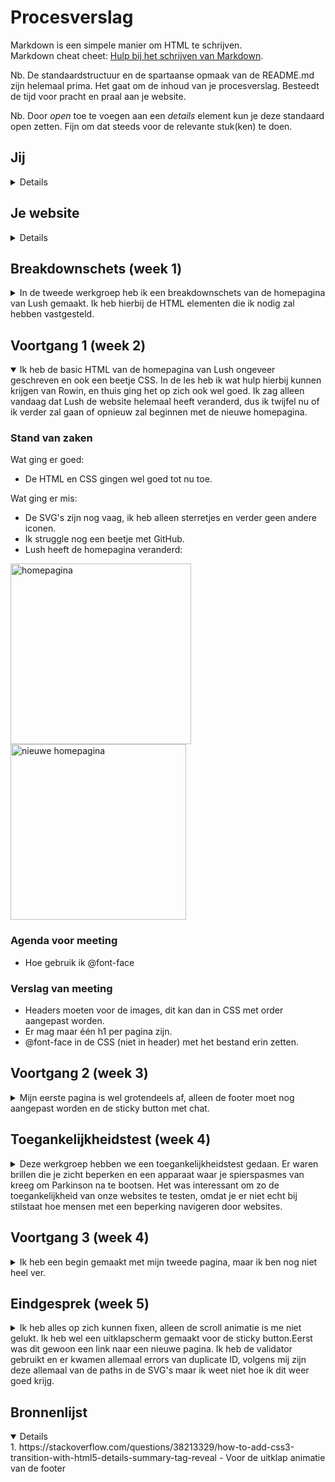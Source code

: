 # Procesverslag
Markdown is een simpele manier om HTML te schrijven.  
Markdown cheat cheet: [Hulp bij het schrijven van Markdown](https://github.com/adam-p/markdown-here/wiki/Markdown-Cheatsheet).

Nb. De standaardstructuur en de spartaanse opmaak van de README.md zijn helemaal prima. Het gaat om de inhoud van je procesverslag. Besteedt de tijd voor pracht en praal aan je website.

Nb. Door *open* toe te voegen aan een *details* element kun je deze standaard open zetten. Fijn om dat steeds voor de relevante stuk(ken) te doen.





## Jij

<details>

### Auteur:
Jinke Mooy

#### Je startniveau:
Blauw

#### Je focus:
Surface plane
 
</details>





## Je website

<details>

### Je opdracht:
https://www.lush.com/uk/en

#### Screenshot(s) van de eerste pagina (small screen): 
Welcome to our fresh new look | Lush Fresh Handmade Cosmetics
<img width="289" alt="homepagina" src="https://user-images.githubusercontent.com/94449426/143576893-e94c9b97-a737-4dde-9bb1-70d61217f3f4.png">


#### Screenshot(s) van de tweede pagina (small screen):
Christmas Gifts 2021 | Lush Fresh Handmade Cosmetics
<img width="289" alt="productpagina" src="https://user-images.githubusercontent.com/94449426/143576944-ee1023bc-eff9-4c48-ba82-d8cd95bb49ed.png">

 
</details>



## Breakdownschets (week 1)

<details>
<summary>In de tweede werkgroep heb ik een breakdownschets van de homepagina van Lush gemaakt. Ik heb hierbij de HTML elementen die ik nodig zal hebben vastgesteld.</summary>

### de hele pagina: 
![iPhone 12 Pro Max – 1](https://user-images.githubusercontent.com/94449426/143577103-e67baec6-292f-4124-9406-d7ee8e1febab.png)

</details>





## Voortgang 1 (week 2)

<details open>
<summary>Ik heb de basic HTML van de homepagina van Lush ongeveer geschreven en ook een beetje CSS. In de les heb ik wat hulp hierbij kunnen krijgen van Rowin, en thuis ging het op zich ook wel goed. Ik zag alleen vandaag dat Lush de website helemaal heeft veranderd, dus ik twijfel nu of ik verder zal gaan of opnieuw zal beginnen met de nieuwe homepagina.</summary>

### Stand van zaken
Wat ging er goed:
 - De HTML en CSS gingen wel goed tot nu toe.
 
 Wat ging er mis:
 - De SVG's zijn nog vaag, ik heb alleen sterretjes en verder geen andere iconen.
 - Ik struggle nog een beetje met GitHub.
 - Lush heeft de homepagina veranderd:
<img width="289" alt="homepagina" src="https://user-images.githubusercontent.com/94449426/143577708-bd1a235a-409a-484f-b868-b3ce5abafad3.png">
<img width="281" alt="nieuwe homepagina" src="https://user-images.githubusercontent.com/94449426/143577718-3528e7e1-5116-4aaa-bec2-c12bebce16a5.png">



### Agenda voor meeting
- Hoe gebruik ik @font-face

### Verslag van meeting
- Headers moeten voor de images, dit kan dan in CSS met order aangepast worden.
- Er mag maar één h1 per pagina zijn.
- @font-face in de CSS (niet in header) met het bestand erin zetten.

</details>





## Voortgang 2 (week 3)

<details>
<summary>Mijn eerste pagina is wel grotendeels af, alleen de footer moet nog aangepast worden en de sticky button met chat.</summary>

### Stand van zaken
Na de voortgang moest ik eigenlijk weer heel veel veranderen omdat ik vaak position: absoluut had gebruikt, en de 2e pagina moet ik nog mee beginnen.


### Agenda voor meeting
- 

### Verslag van meeting
- Geen position absolute gebruiken en dingen met margin verplaatsen, maar gewoon flexbox enzo
- Het font moet nog ff gefixt worden
- De img en svg's in de header kunnen in een nav en uit de section
</details>





## Toegankelijkheidstest (week 4)

<details>
<summary>Deze werkgroep hebben we een toegankelijkheidstest gedaan. Er waren brillen die je zicht beperken en een apparaat waar je spierspasmes van kreeg om Parkinson na te bootsen. Het was interessant om zo de toegankelijkheid van onze websites te testen, omdat je er niet echt bij stilstaat hoe mensen met een beperking navigeren door websites.</summary>

### Bevindingen

#### Voice-Over
Ik vond het erg verwarrend om Voice-Over alleen al in te stellen, verder ging het bedienen op de website wel oke. De controls waren even wennen, maar het was wel duidelijk welke elementen geselecteerd waren.


#### Parkinson/spierspasmes
Dit was echt intens! Ik kon niet eens goed scrollen en ik klikte ook allemaal dingen aan die ik niet wilde. Lijkt me echt heel lastig om hier dagelijks mee te moeten handelen, en ik begrijp nu ook beter hoe belangrijk de toegankelijkheid van je website kan zijn.


</details>





## Voortgang 3 (week 4)

<details>
<summary>Ik heb een begin gemaakt met mijn tweede pagina, maar ik ben nog niet heel ver.</summary>

### Stand van zaken
Ik vind Github nog steeds best wel lastig, ik heb de namen van mijn mapjes van de images veranderd, maar nu kan ik dit niet in Github veranderen, of ik moet de hele map er opnieuw in zetten maar dat lukt niet in 1 keer want je kan maar 100 bestanden tegelijk erop zetten.


### Agenda voor meeting
- Ik wil weten of ik voor de tweede pagina voor de body een class mag gebruiken i.v.m. de styling.
- Ik wil ook weten of onderwerpen van de surface plane die al in mijn website zitten ook meetellen of dat ik er dan nog 5 extra moet.


### Verslag van meeting
- Ik kan een class gebruiken voor de tweede pagina voor de styling in css.
- Goed kijken naar de surface plane onderwerpen die ik wil toevoegen.
- De onderwerpen van surface plane die al in de website zelf zitten tellen mee.
- Ik moet nog een main en footer toevoegen in HTML om het meer semantisch correct te maken.

</details>





## Eindgesprek (week 5)

<details>
<summary>Ik heb alles op zich kunnen fixen, alleen de scroll animatie is me niet gelukt. Ik heb wel een uitklapscherm gemaakt voor de sticky button.Eerst was dit gewoon een link naar een nieuwe pagina. Ik heb de validator gebruikt en er kwamen allemaal errors van duplicate ID, volgens mij zijn deze allemaal van de paths in de SVG's maar ik weet niet hoe ik dit weer goed krijg.</summary>

### Stand van zaken
Wat ging goed:
- Ik ben heel blij met het uitklapscherm, ik dacht dat dit heel moeilijk zou zijn, maar op zich ging het wel met javascript.
- Ik heb nu Github Desktop en dit maakt het makkelijker om mijn bestanden te updaten.
- Ik had echt struggles met de grid, maar het is uiteindelijk gelukt
<img width="289" alt="grid" src="readmefiles/gridstruggle">

Wat kon beter:
- Als ik iets beter had gepland was het minder stressvol geweest.
- De filter en sorteer buttons zijn nog niet helemaal goed gelukt.

### Screenshot(s)

<img width="289" alt="homepagina" src="../readmefiles/homepagina">
<img width="289" alt="productpagina" src="../readmefiles/productpagina">
<img width="289" alt="chat popup" src="../readmefiles/chatpopup">

</details>





## Bronnenlijst

<details open>
1. https://stackoverflow.com/questions/38213329/how-to-add-css3-transition-with-html5-details-summary-tag-reveal - Voor de uitklap animatie van de footer

</details>
